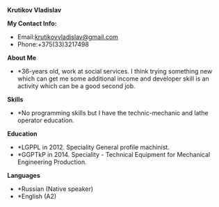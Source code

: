 **Krutikov Vladislav** 


**My Contact Info:**
* Email:krutikovvladislav@gmail.com
* Phone:+375(33)3217498

**About Me**


* *36-years old, work at social services. I think trying something new which can get me some additional income and developer skill is an activity which can be a good second job.

**Skills**

* *No programming skills but I have the technic-mechanic and lathe operator education.

**Education**

* *LGPPL in 2012.  Speciality General profile machinist.
* *GGPTkP in 2014. Speciality - Technical Equipment for Mechanical Engineering Production.

**Languages**

* *Russian (Native speaker)
* *English (A2)
